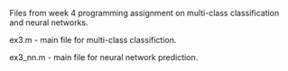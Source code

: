 Files from week 4 programming assignment on multi-class classification and neural networks.

ex3.m - main file for multi-class classifiction.

ex3_nn.m - main file for neural network prediction.
